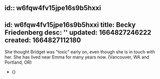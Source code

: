 id:: w6fqw4fv15jpe16s9b5hxxi
---
id: w6fqw4fv15jpe16s9b5hxxi
title: Becky Friedenberg
desc: ''
updated: 1664827246222
created: 1664827112180
---
She thought Bridget was "toxic" early on, even though she is in touch with her. She has lived near Emma for many years now. (Vancouver, WA and Portland, OR)

- {}